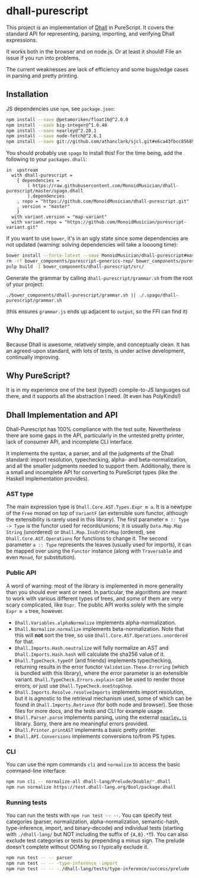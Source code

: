 # dhall-purescript
This project is an implementation of [Dhall](https://github.com/dhall-lang/dhall-lang) in PureScript. It covers the standard API for representing, parsing, importing, and verifying Dhall expressions.

It works both in the browser and on node.js. Or at least it should! File an issue if you run into problems.

The current weaknesses are lack of efficiency and some bugs/edge cases in parsing and pretty printing.

## Installation
JS dependencies use `npm`, see `package.json`:
```sh
npm install --save @petamoriken/float16@^2.0.0
npm install --save big-integer@^1.6.48
npm install --save nearley@^2.20.1
npm install --save node-fetch@^2.6.1
npm install --save git://github.com/athanclark/sjcl.git#e6ca43fbcc85689f9e6b212cc88b85a53295a459
```

You should probably use `spago` to install this! For the time being, add the following to your `packages.dhall`:
```dhall
in  upstream
  with dhall-purescript =
    { dependencies =
        ( https://raw.githubusercontent.com/MonoidMusician/dhall-purescript/master/spago.dhall
        ).dependencies
    , repo = "https://github.com/MonoidMusician/dhall-purescript.git"
    , version = "master"
    }
  with variant.version = "map-variant"
  with variant.repo = "https://github.com/MonoidMusician/purescript-variant.git"
```

If you want to use `bower`, it's in an ugly state since some dependencies are not updated (warning: solving dependencies will take a loooong time):
```sh
bower install --force-latest --save MonoidMusician/dhall-purescript#master
rm -rf bower_components/purescript-generics-rep/ bower_components/purescript-proxy/
pulp build -I bower_components/dhall-purescript/src/
```

Generate the grammar by calling `dhall-purescript/grammar.sh` from the root of your project:
```
./bower_components/dhall-purescript/grammar.sh || ./.spago/dhall-purescript/grammar.sh
```
(this ensures `grammar.js` ends up adjacent to `output`, so the FFI can find it)

## Why Dhall?
Because Dhall is awesome, relatively simple, and conceptually clean. It has an agreed-upon standard, with lots of tests, is under active development, continually improving.

## Why PureScript?
It is in my experience one of the best (typed!) compile-to-JS languages out there, and it supports all the abstraction I need. (It even has PolyKinds!)

## Dhall Implementation and API
Dhall-Purescript has 100% compliance with the test suite. Nevertheless there are some gaps in the API, particularly in the untested pretty printer, lack of consumer API, and incomplete CLI interface.

It implements the syntax, a parser, and all the judgments of the Dhall standard: import resolution, typechecking, alpha- and beta-normalization, and all the smaller judgments needed to support them. Additionally, there is a small and incomplete API for converting to PureScript types (like the Haskell implementation provides).

### AST type

The main expression type is `Dhall.Core.AST.Types.Expr m a`. It is a newtype of the `Free` monad on top of `VariantF` (an extensible sum functor, although the extensibility is rarely used in this library). The first parameter `m :: Type -> Type` is the functor used for records/unions; it is usually `Data.Map.Map String` (unordered) or `Dhall.Map.InsOrdStrMap` (ordered), see `Dhall.Core.AST.Operations` for functions to change it. The second parameter `a :: Type` represents the leaves (usually used for imports), it can be mapped over using the `Functor` instance (along with `Traversable` and even `Monad`, for substitution).

### Public API

A word of warning: most of the library is implemented in more generality than you should ever want or need. In particular, the algorithms are meant to work with various different types of trees, and some of them are very scary complicated, like `Ospr`. The public API works solely with the simple `Expr m a` tree, however.

- `Dhall.Variables.alphaNormalize` implements alpha-normalization.
- `Dhall.Normalize.normalize` implements beta-normalization. Note that this will **not** sort the tree, so use `Dhall.Core.AST.Operations.unordered` for that.
- `Dhall.Imports.Hash.neutralize` will fully normalize an AST and `Dhall.Imports.Hash.hash` will calculate the sha256 value of it.
- `Dhall.TypeCheck.typeOf` (and friends) implements typechecking, returning results in the error functor `Validation.These.Erroring` (which is bundled with this library), where the error parameter is an extensible variant. `Dhall.TypeCheck.Errors.explain` can be used to render those errors, or just use `Dhall.TypeCheck.oneStopShop`.
- `Dhall.Imports.Resolve.resolveImports` implements import resolution, but it is agnostic to the retrieval mechanism used, some of which can be found in `Dhall.Imports.Retrieve` (for both node and browser). See those files for more docs, and the tests and CLI for example usage.
- `Dhall.Parser.parse` implements parsing, using the external [`nearley.js`](https://nearley.js.org/) library. Sorry, there are no meaningful errors provided.
- `Dhall.Printer.printAST` implements a basic pretty printer.
- `Dhall.API.Conversions` implements conversions to/from PS types.

### CLI
You can use the npm commands `cli` and `normalize` to access the basic command-line interface:
```sh
npm run cli -- normalize-all dhall-lang/Prelude/Double/*.dhall
npm run normalize https://test.dhall-lang.org/Bool/package.dhall
```

### Running tests
You can run the tests with `npm run test -- --`. You can specify test categories (parser, normalization, alpha-normalization, semantic-hash, type-inference, import, and binary-decode) and individual tests (starting with `./dhall-lang/` but NOT including the suffix of `{A,B}.*`!!). You can also exclude test categories or tests by prepending a minus sign. The prelude doesn't complete without OOMing so I typically exclude it.
```sh
npm run test -- -- parser
npm run test -- -- -type-inference -import
npm run test -- -- -./dhall-lang/tests/type-inference/success/prelude
```
